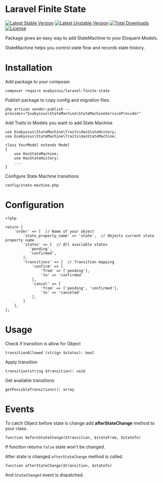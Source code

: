 # Laravel Finite State

[![Latest Stable Version](https://poser.pugx.org/exabyssus/laravel-finite-state/v/stable)](https://packagist.org/packages/exabyssus/laravel-finite-state)
[![Latest Unstable Version](https://poser.pugx.org/exabyssus/laravel-finite-state/v/unstable)](https://packagist.org/packages/exabyssus/laravel-finite-state)
[![Total Downloads](https://poser.pugx.org/exabyssus/laravel-finite-state/downloads)](https://packagist.org/packages/exabyssus/laravel-finite-state)
[![License](https://poser.pugx.org/exabyssus/laravel-finite-state/license)](https://packagist.org/packages/exabyssus/laravel-finite-state)

Package gives an easy way to add StateMachine to your Eloquent Models.

StateMachine helps you control state flow and records state history. 

# Installation

Add package to your composer.

```
composer require exabyssus/laravel-finite-state
```

Publish package to copy config and migration files.

```
php artisan vendor:publish --provider="Exabyssus\StateMachine\StateMachineServiceProvider"   
```

Add Traits to Models you want to add State Machine

```
use Exabyssus\StateMachine\Traits\HasStateHistory;
use Exabyssus\StateMachine\Traits\HasStateMachine;

class YourModel extends Model
{
    use HasStateMachine;
    use HasStateHistory;
    ...
}

```

Configure State Machine transitions

```
config/state-machine.php
```

# Configuration

```
<?php

return [
    'order' => [  // Name of your object
        'state_property_name' => 'state',  // Objects current state property name
        'states' => [  // All available states
           'pending',
           'confirmed',
        ],
        'transitions' => [  // Transition mapping
            'confirm' => [
                'from' => ['pending'],
                'to' => 'confirmed'
            ],
            'cancel' => [
                'from' => ['pending', 'confirmed'],
                'to' => 'canceled'
            ],
        ]
    ],
];
```


# Usage 

Check if transition is allow for Object

```
transitionAllowed (strign $status): bool

```

Apply transition 

```
transition(string $transition): void

```


Get available transitions  

```
getPossibleTransitions(): array

```

# Events

To catch Object before state is change add __afterStateChange__ method to your class.

```
function beforeStateChange($transition, $stateFrom, $stateTo)
```

If function returns `false` state won't be changed.


After state is changed `afterStateChange` method is called.

```
function afterStateChange($transition, $stateTo)
```
And `StateChanged` event is dispatched.
